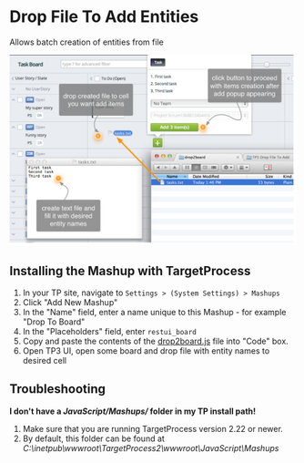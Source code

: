 Drop File To Add Entities 
==================

Allows batch creation of entities from file

![ScreenShot](drop2board.png)

Installing the Mashup with TargetProcess
----------------------------------------

1. In your TP site, navigate to ```Settings > (System Settings) > Mashups```
2. Click "Add New Mashup"
3. In the "Name" field, enter a name unique to this Mashup - for example "Drop To Board"
4. In the "Placeholders" field, enter ```restui_board```
5. Copy and paste the contents of the [drop2board.js](drop2board.js) file into "Code" box.
6. Open TP3 UI, open some board and drop file with entity names to desired cell 


Troubleshooting
---------------

**I don't have a _JavaScript/Mashups/_ folder in my TP install path!**

1. Make sure that you are running TargetProcess version 2.22 or newer.
2. By default, this folder can be found at _C:\inetpub\wwwroot\TargetProcess2\wwwroot\JavaScript\Mashups_


